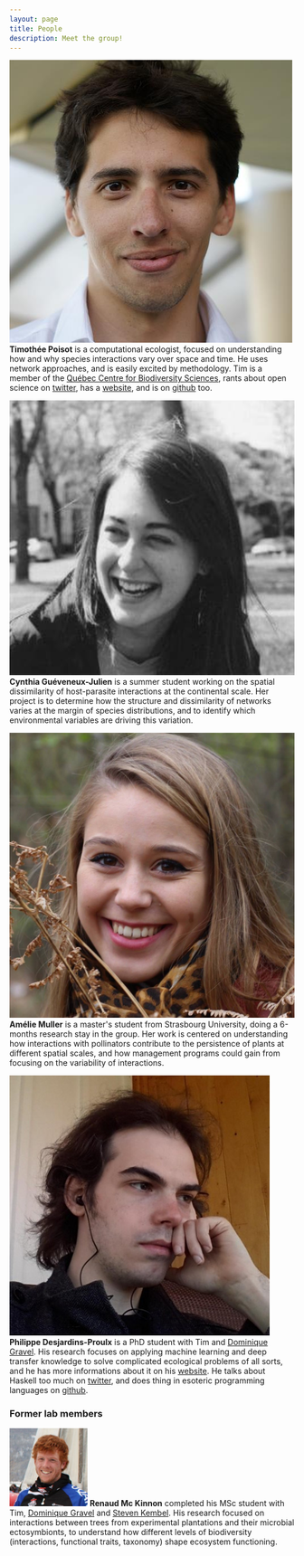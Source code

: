 ```yaml
---
layout: page
title: People
description: Meet the group!
---
```


<div class="pure-u-1 copy" markdown="1">

<img src="/mugshots/tim.jpg" class="mugshot"/> **Timothée Poisot** is a computational
ecologist, focused on understanding how and why species interactions
vary over space and time. He uses network approaches, and is
easily excited by methodology. Tim is a member of the [Québec
Centre for Biodiversity Sciences][qcbs], rants about open science on
[twitter](http://twitter.com/tpoi), has a [website](http://timotheepoisot.fr/),
and is on [github](http://github.com/tpoisot/) too.

</div>

<div class="pure-u-1 copy" markdown="1">

<img src="/mugshots/cynthiagueveneuxjulien.png" class="mugshot"/> **Cynthia
Guéveneux-Julien** is a summer student working on the spatial dissimilarity of
host-parasite interactions at the continental scale. Her project is to determine
how the structure and dissimilarity of networks varies at the margin of species
distributions, and to identify which environmental variables are driving this
variation.

</div>

<div class="pure-u-1 copy" markdown="1">

<img src="/mugshots/ameliemuller.jpg" class="mugshot"/> **Amélie Muller** is a master's
student from Strasbourg University, doing a 6-months research stay in the group.
Her work is centered on understanding how interactions with pollinators
contribute to the persistence of plants at different spatial scales, and how
management programs could gain from focusing on the variability of interactions.

</div>

<div class="pure-u-1 copy" markdown="1">

<img src="/mugshots/philippedesjardinsproulx.jpg" class="mugshot"/> **Philippe
Desjardins-Proulx** is a PhD student with Tim and [Dominique Gravel][dom]. His
research focuses on applying machine learning and deep transfer knowledge to
solve complicated ecological problems of all sorts, and he has more informations
about it on his [website](http://phdp.github.io/). He talks about Haskell too
much on [twitter](http://twitter.com/phdpqc/), and does thing in esoteric
programming languages on [github](http://github.com/phdp/).

</div>

<div class="pure-u-1 copy" markdown="1">

### Former lab members

</div>


<div class="pure-u-1 copy" markdown="1">

<img src="/mugshots/renaudmckinnon.png" class="mugshot"/> **Renaud Mc Kinnon**
completed his MSc student with Tim, [Dominique Gravel][dom] and [Steven
Kembel][skemb]. His research focused on interactions between trees from
experimental plantations and their microbial ectosymbionts, to understand how
different levels of biodiversity (interactions, functional traits, taxonomy)
shape ecosystem functioning.

</div>


[qcbs]: http://qcbs.ca/fr/membres/les-chercheurs/?profile=166
[dom]: http://chaire-eec.uqar.ca/
[skemb]: http://phylodiversity.net/skembel/index.html
